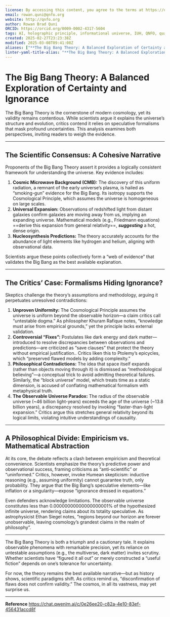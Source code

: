```yaml
---
license: By accessing this content, you agree to the terms at https://qnfo.org/LICENSE
email: rowan.quni@qnfo.org
website: http://qnfo.org
author: Rowan Brad Quni
ORCID: https://orcid.org/0009-0002-4317-5604
tags: AI, holographic principle, informational universe, IUH, QNFO, quantum
created: 2025-02-27T23:23:38Z
modified: 2025-03-08T09:41:08Z
aliases: ["**The Big Bang Theory: A Balanced Exploration of Certainty and Ignorance**"]
linter-yaml-title-alias: "**The Big Bang Theory: A Balanced Exploration of Certainty and Ignorance**"
---
```


# **The Big Bang Theory: A Balanced Exploration of Certainty and Ignorance**

The Big Bang Theory is the cornerstone of modern cosmology, yet its validity remains contentious. While scientists argue it explains the universe’s structure and evolution, critics contend it relies on speculative formalisms that mask profound uncertainties. This analysis examines both perspectives, inviting readers to weigh the evidence.

---

## **The Scientific Consensus: A Cohesive Narrative**

Proponents of the Big Bang Theory assert it provides a logically consistent framework for understanding the universe. Key evidence includes:
1. **Cosmic Microwave Background (CMB):** The discovery of this uniform radiation, a remnant of the early universe’s plasma, is hailed as “smoking-gun” evidence for the Big Bang. Its isotropy supports the Cosmological Principle, which assumes the universe is homogeneous on large scales.
2. **Universal Expansion:** Observations of redshifted light from distant galaxies confirm galaxies are moving away from us, implying an expanding universe. Mathematical models (e.g., Friedmann equations) ==derive this expansion from general relativity==, ***suggesting*** a hot, dense origin.
3. **Nucleosynthesis Predictions:** The theory accurately accounts for the abundance of light elements like hydrogen and helium, aligning with observational data.

Scientists argue these points collectively form a “web of evidence” that validates the Big Bang as the best available explanation.

---

## **The Critics’ Case: Formalisms Hiding Ignorance?**

Skeptics challenge the theory’s assumptions and methodology, arguing it perpetuates unresolved contradictions:
1. **Unproven Uniformity:** The Cosmological Principle assumes the universe is uniform beyond the observable horizon—a claim critics call “untestable dogma.” As philosopher Khuram Rafique notes, “knowledge must arise from empirical grounds,” yet the principle lacks external validation.
2. **Controversial “Fixes”:** Postulates like dark energy and dark matter—introduced to resolve discrepancies between observations and predictions—are criticized as “save clauses” that protect the theory without empirical justification.. Critics liken this to Ptolemy’s epicycles, which “preserved flawed models by adding complexity.”
3. **Philosophical Contradictions:** The idea that space itself expands (rather than objects moving through it) is dismissed as “methodological believing”—a conceptual trick to avoid admitting theoretical failures. Similarly, the “block universe” model, which treats time as a static dimension, is accused of conflating mathematical formalism with metaphysical truth.
4. **The Observable Universe Paradox:** The radius of the observable universe (~46 billion light-years) exceeds the age of the universe (~13.8 billion years), a discrepancy resolved by invoking “faster-than-light expansion.” Critics argue this stretches general relativity beyond its logical limits, violating intuitive understandings of causality.

---

## **A Philosophical Divide: Empiricism vs. Mathematical Abstraction**

At its core, the debate reflects a clash between empiricism and theoretical convenience. Scientists emphasize the theory’s predictive power and observational success, framing criticisms as “anti-scientific” or “uninformed.” Critics, however, invoke Humean skepticism: inductive reasoning (e.g., assuming uniformity) cannot guarantee truth, only probability. They argue that the Big Bang’s speculative elements—like inflation or a singularity—expose “ignorance dressed in equations.”

Even defenders acknowledge limitations. The observable universe constitutes less than 0.00000000000000000001% of the hypothesized infinite universe, rendering claims about its totality speculative. As astrophysicist Ethan Siegel notes, “regions beyond our horizon are forever unobservable, leaving cosmology’s grandest claims in the realm of philosophy”.

---

The Big Bang Theory is both a triumph and a cautionary tale. It explains observable phenomena with remarkable precision, yet its reliance on untestable assumptions (e.g., the multiverse, dark matter) invites scrutiny. Whether scientists have “figured it all out” or merely constructed a “useful fiction” depends on one’s tolerance for uncertainty.

For now, the theory remains the best available narrative—but as history shows, scientific paradigms shift. As critics remind us, “disconfirmation of flaws does not confirm validity.” The cosmos, in all its vastness, may yet surprise us.

---

**Reference**
https://chat.qwenlm.ai/c/0e26ee20-c82a-4e10-83ef-456431accd8f
